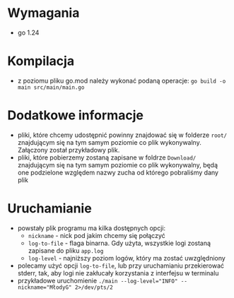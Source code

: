 # Wymagania
- go 1.24

# Kompilacja
- z poziomu pliku go.mod należy wykonać podaną operacje: ```go build -o main src/main/main.go```

# Dodatkowe informacje
- pliki, które chcemy udostępnić powinny znajdować się w folderze `root/` znajdującym
    się na tym samym poziomie co plik wykonywalny. Załączony został przykładowy plik.
- pliki, które pobierzemy zostaną zapisane w foldrze `Download/` znajdującym
    się na tym samym poziomie co plik wykonywalny, będą one podzielone względem nazwy
    zucha od którego pobraliśmy dany plik

# Uruchamianie
- powstały plik programu ma kilka dostępnych opcji:
    - `nickname` - nick pod jakim chcemy się połączyć
    - `log-to-file` - flaga binarna. Gdy użyta, wszystkie logi zostaną zapisane do pliku `app.log`
    - `log-level` - najniższy poziom logów, który ma zostać uwzględniony
- polecamy użyć opcji `log-to-file`, lub przy uruchamianiu przekierować stderr, tak,
    aby logi nie zakłucały korzystania z interfejsu w terminalu
- przykładowe uruchomienie ```./main --log-level="INFO" --nickname="MłodyG" 2>/dev/pts/2```
